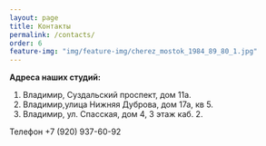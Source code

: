 ```yaml
---
layout: page
title: Контакты
permalink: /contacts/
order: 6
feature-img: "img/feature-img/cherez_mostok_1984_89_80_1.jpg"
---
```

<strong>Адреса наших студий:</strong>

1.   Владимир, Суздальский проспект, дом 11а.
2.   Владимир,улица Нижняя Дуброва, дом 17а, кв 5.
3.   Владимир, ул. Спасская, дом 4, 3 этаж каб. 2.
<p>Телефон +7 (920) 937-60-92</p>

<script type="text/javascript" charset="utf-8" src="https://api-maps.yandex.ru/services/constructor/1.0/js/?sid=VpsWRI1okkddDE7pzwpYwy9XI-ZdKCoT&width=653&height=463&lang=ru_RU&sourceType=constructor"></script>

